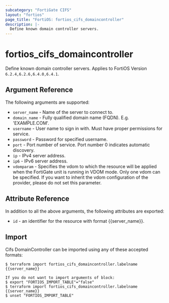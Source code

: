 ```yaml
---
subcategory: "FortiGate CIFS"
layout: "fortios"
page_title: "FortiOS: fortios_cifs_domaincontroller"
description: |-
  Define known domain controller servers.
---
```


# fortios_cifs_domaincontroller
Define known domain controller servers. Applies to FortiOS Version `6.2.4,6.2.6,6.4.0,6.4.1`.

## Argument Reference

The following arguments are supported:

* `server_name` - Name of the server to connect to.
* `domain_name` - Fully qualified domain name (FQDN). E.g. 'EXAMPLE.COM'.
* `username` - User name to sign in with. Must have proper permissions for service.
* `password` - Password for specified username.
* `port` - Port number of service. Port number 0 indicates automatic discovery.
* `ip` - IPv4 server address.
* `ip6` - IPv6 server address.
* `vdomparam` - Specifies the vdom to which the resource will be applied when the FortiGate unit is running in VDOM mode. Only one vdom can be specified. If you want to inherit the vdom configuration of the provider, please do not set this parameter.


## Attribute Reference

In addition to all the above arguments, the following attributes are exported:
* `id` - an identifier for the resource with format {{server_name}}.

## Import

Cifs DomainController can be imported using any of these accepted formats:
```
$ terraform import fortios_cifs_domaincontroller.labelname {{server_name}}

If you do not want to import arguments of block:
$ export "FORTIOS_IMPORT_TABLE"="false"
$ terraform import fortios_cifs_domaincontroller.labelname {{server_name}}
$ unset "FORTIOS_IMPORT_TABLE"
```
